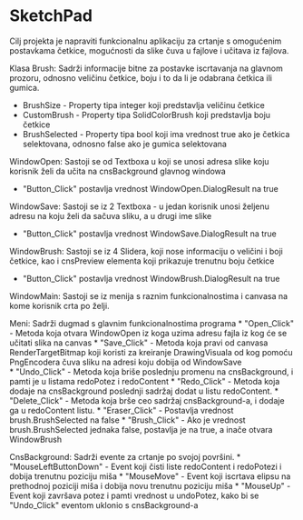 # SketchPad
Cilj projekta je napraviti funkcionalnu aplikaciju za crtanje s omogućenim postavkama četkice, mogućnosti da slike čuva u fajlove i učitava iz fajlova.

Klasa Brush:
  Sadrži informacije bitne za postavke iscrtavanja na glavnom prozoru, odnosno veličinu četkice, boju i to da li je odabrana četkica ili   
  gumica.
  - BrushSize - Property tipa integer koji predstavlja veličinu četkice
  - CustomBrush - Property tipa SolidColorBrush koji predstavlja boju četkice
  - BrushSelected - Property tipa bool koji ima vrednost true ako je četkica selektovana, odnosno false ako je gumica selektovana

WindowOpen:
  Sastoji se od Textboxa u koji se unosi adresa slike koju korisnik želi da učita na cnsBackground glavnog windowa
  - "Button_Click" postavlja vrednost WindowOpen.DialogResult na true
  
WindowSave:
  Sastoji se iz 2 Textboxa - u jedan korisnik unosi željenu adresu na koju želi da sačuva sliku, a u drugi ime slike
  - "Button_Click" postavlja vrednost WindowSave.DialogResult na true

WindowBrush:
  Sastoji se iz 4 Slidera, koji nose informaciju o veličini i boji četkice, kao i cnsPreview elementa koji prikazuje trenutnu boju četkice
  - "Button_Click" postavlja vrednost WindowBrush.DialogResult na true

WindowMain:
  Sastoji se iz menija s raznim funkcionalnostima i canvasa na kome korisnik crta po želji.
  
  Meni:
    Sadrži dugmad s glavnim funkcionalnostima programa
    * "Open_Click" - Metoda koja otvara WindowOpen iz koga uzima adresu fajla iz kog će se učitati slika na canvas
    * "Save_Click" - Metoda koja pravi od canvasa RenderTargetBitmap koji koristi za kreiranje DrawingVisuala od kog pomoću PngEncodera čuva
                   sliku na adresi koju dobija od WindowSave       
    * "Undo_Click" - Metoda koja briše poslednju promenu na cnsBackground, i pamti je u listama redoPotez i redoContent
    * "Redo_Click" - Metoda koja dodaje na cnsBackground poslednji sadržaj dodat u listu redoContent.
    * "Delete_Click" - Metoda koja brše ceo sadržaj cnsBackground-a, i dodaje ga u redoContent listu.
    * "Eraser_Click" - Postavlja vrednost brush.BrushSelected na false
    * "Brush_Click" - Ako je vrednost brush.BrushSelected jednaka false, postavlja je na true, a inače otvara WindowBrush
  
  CnsBackground:
    Sadrži evente za crtanje po svojoj površini.
    * "MouseLeftButtonDown" - Event koji čisti liste redoContent i redoPotezi i dobija trenutnu poziciju miša
    * "MouseMove" - Event koji iscrtava elipsu na prethodnoj poziciji miša i dobija novu trenutnu poziciju miša
    * "MouseUp" - Event koji završava potez i pamti vrednost u undoPotez, kako bi se "Undo_Click" eventom uklonio s cnsBackground-a
    
